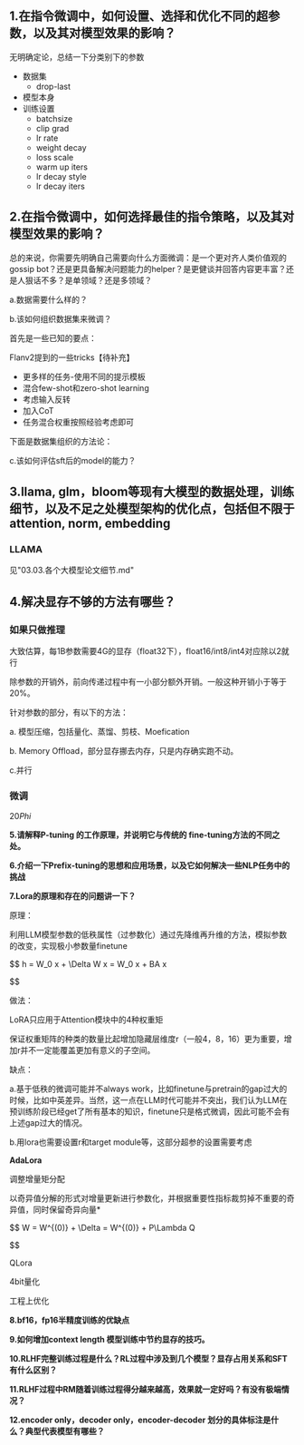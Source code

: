 ## 1.在指令微调中，如何设置、选择和优化不同的超参数，以及其对模型效果的影响？

无明确定论，总结一下分类别下的参数

* 数据集
  * drop-last
* 模型本身
* 训练设置
  * batchsize
  * clip grad
  * lr rate
  * weight decay
  * loss scale
  * warm up iters
  * lr decay style
  * lr decay iters

## 2.在指令微调中，如何选择最佳的指令策略，以及其对模型效果的影响？

总的来说，你需要先明确自己需要向什么方面微调：是一个更对齐人类价值观的gossip bot？还是更具备解决问题能力的helper？是更健谈并回答内容更丰富？还是人狠话不多？是单领域？还是多领域？

a.数据需要什么样的？

b.该如何组织数据集来微调？

首先是一些已知的要点：

Flanv2提到的一些tricks【待补充】

* 更多样的任务-使用不同的提示模板
* 混合few-shot和zero-shot learning
* 考虑输入反转
* 加入CoT
* 任务混合权重按照经验考虑即可

下面是数据集组织的方法论：

c.该如何评估sft后的model的能力？

## 3.llama, glm，bloom等现有大模型的数据处理，训练细节，以及不足之处模型架构的优化点，包括但不限于attention, norm, embedding

### LLAMA

见"03.03.各个大模型论文细节.md"

## 4.解决显存不够的方法有哪些？

### 如果只做推理

大致估算，每1B参数需要4G的显存（float32下），float16/int8/int4对应除以2就行

除参数的开销外，前向传递过程中有一小部分额外开销。一般这种开销小于等于20%。

针对参数的部分，有以下的方法：

a. 模型压缩，包括量化、蒸馏、剪枝、Moefication

b. Memory Offload，部分显存挪去内存，只是内存确实跑不动。

c.并行

### 微调

20$Phi$

**5.请解释P-tuning 的工作原理，并说明它与传统的 fine-tuning方法的不同之处。**

**6.介绍一下Prefix-tuning的思想和应用场景，以及它如何解决一些NLP任务中的挑战**

**7.Lora的原理和存在的问题讲一下？**

原理：

利用LLM模型参数的低秩属性（过参数化）通过先降维再升维的方法，模拟参数的改变，实现极小参数量finetune

$$
h = W_0 x + \Delta W x = W_0 x + BA x

$$

做法：

LoRA只应用于Attention模块中的4种权重矩

保证权重矩阵的种类的数量比起增加隐藏层维度r（一般4，8，16）更为重要，增加r并不一定能覆盖更加有意义的子空间。

缺点：

a.基于低秩的微调可能并不always work，比如finetune与pretrain的gap过大的时候，比如中英差异。当然，这一点在LLM时代可能并不突出，我们认为LLM在预训练阶段已经get了所有基本的知识，finetune只是格式微调，因此可能不会有上述gap过大的情况。

b.用lora也需要设置r和target module等，这部分超参的设置需要考虑

**AdaLora**

调整增量矩分配

以奇异值分解的形式对增量更新进行参数化，并根据重要性指标裁剪掉不重要的奇异值，同时保留奇异向量*

$$
W = W^{(0)} + \Delta = W^{(0)} + P\Lambda Q

$$

QLora

4bit量化

工程上优化



**8.bf16，fp16半精度训练的优缺点**

**9.如何增加context length 模型训练中节约显存的技巧。**

**10.RLHF完整训练过程是什么？RL过程中涉及到几个模型？显存占用关系和SFT有什么区别？**

**11.RLHF过程中RM随着训练过程得分越来越高，效果就一定好吗？有没有极端情况？**

**12.encoder only，decoder only，encoder-decoder 划分的具体标注是什么？典型代表模型有哪些？**
